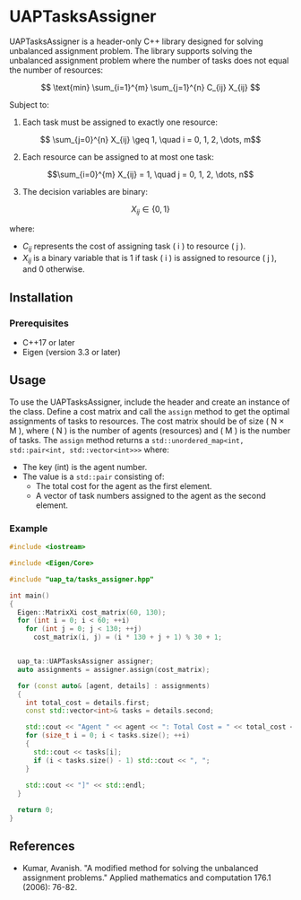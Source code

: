 # UAPTasksAssigner

UAPTasksAssigner is a header-only C++ library designed for solving unbalanced assignment problem. 
The library supports solving the unbalanced assignment problem where the number of tasks does not equal the number of resources:

$$
\text{min} \sum_{i=1}^{m} \sum_{j=1}^{n} C_{ij} X_{ij}
$$

Subject to:
1. Each task must be assigned to exactly one resource:
```math
   \sum_{j=0}^{n} X_{ij} \geq 1, \quad i = 0, 1, 2, \dots, m
```

2. Each resource can be assigned to at most one task:
```math
\sum_{i=0}^{m} X_{ij} = 1, \quad j = 0, 1, 2, \dots, n
```

3. The decision variables are binary:
```math
   X_{ij} \in \{0, 1\}
```

where:
-  $C_{ij}$  represents the cost of assigning task \( i \) to resource \( j \).
-  $X_{ij}$  is a binary variable that is 1 if task \( i \) is assigned to resource \( j \), and 0 otherwise.


## Installation
### Prerequisites
- C++17 or later
- Eigen (version 3.3 or later)

## Usage
To use the UAPTasksAssigner, include the header and create an instance of the class. Define a cost matrix and call the `assign` method to get the optimal assignments of tasks to resources.
The cost matrix should be of size \( N $\times$ M \), where \( N \) is the number of agents (resources) and \( M \) is the number of tasks. The `assign` method returns a `std::unordered_map<int, std::pair<int, std::vector<int>>>` where:
- The key (int) is the agent number.
- The value is a `std::pair` consisting of:
  - The total cost for the agent as the first element.
  - A vector of task numbers assigned to the agent as the second element.

### Example

```cpp
#include <iostream>

#include <Eigen/Core>

#include "uap_ta/tasks_assigner.hpp"

int main() 
{
  Eigen::MatrixXi cost_matrix(60, 130);
  for (int i = 0; i < 60; ++i)
    for (int j = 0; j < 130; ++j) 
      cost_matrix(i, j) = (i * 130 + j + 1) % 30 + 1;


  uap_ta::UAPTasksAssigner assigner;
  auto assignments = assigner.assign(cost_matrix);

  for (const auto& [agent, details] : assignments) 
  {
    int total_cost = details.first;
    const std::vector<int>& tasks = details.second;

    std::cout << "Agent " << agent << ": Total Cost = " << total_cost << ", Tasks = [";
    for (size_t i = 0; i < tasks.size(); ++i) 
    {
      std::cout << tasks[i];
      if (i < tasks.size() - 1) std::cout << ", ";
    }
    
    std::cout << "]" << std::endl;
  }

  return 0;
}
```

## References
- Kumar, Avanish. "A modified method for solving the unbalanced assignment problems." Applied mathematics and computation 176.1 (2006): 76-82.
